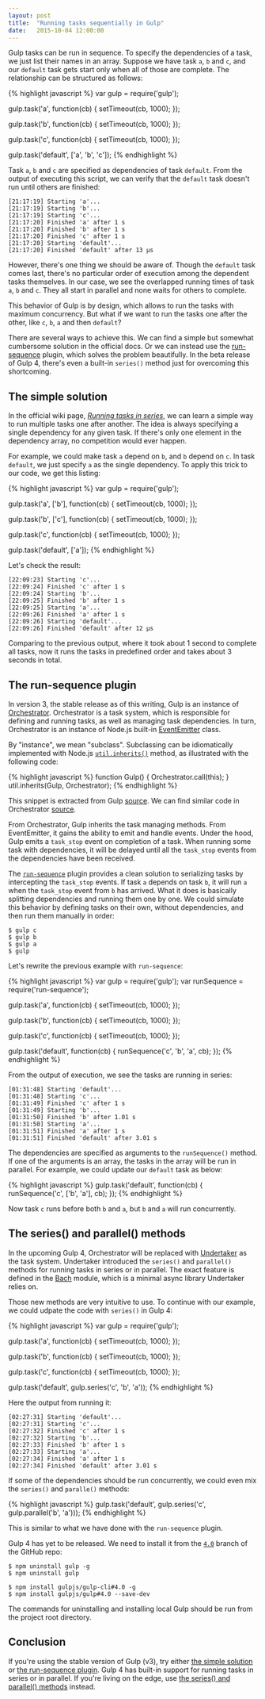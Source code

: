 ```yaml
---
layout: post
title:  "Running tasks sequentially in Gulp"
date:   2015-10-04 12:00:00
---
```


Gulp tasks can be run in sequence. To specify the dependencies of a task, we just list their names in an array. Suppose we have task `a`, `b` and `c`, and our `default` task gets start only when all of those are complete. The relationship can be structured as follows:

{% highlight javascript %}
var gulp = require('gulp');

gulp.task('a', function(cb) {
  setTimeout(cb, 1000);
});

gulp.task('b', function(cb) {
  setTimeout(cb, 1000);
});

gulp.task('c', function(cb) {
  setTimeout(cb, 1000);
});

gulp.task('default', ['a', 'b', 'c']);
{% endhighlight %}

Task `a`, `b` and `c` are specified as dependencies of task `default`. From the output of executing this script, we can verify that the `default` task doesn't run until others are finished:

    [21:17:19] Starting 'a'...
    [21:17:19] Starting 'b'...
    [21:17:19] Starting 'c'...
    [21:17:20] Finished 'a' after 1 s
    [21:17:20] Finished 'b' after 1 s
    [21:17:20] Finished 'c' after 1 s
    [21:17:20] Starting 'default'...
    [21:17:20] Finished 'default' after 13 μs

However, there's one thing we should be aware of. Though the `default` task comes last, there's no particular order of execution among the dependent tasks themselves. In our case, we see the overlapped running times of task `a`, `b` and `c`. They all start in parallel and none waits for others to complete.

This behavior of Gulp is by design, which allows to run the tasks with maximum concurrency. But what if we want to run the tasks one after the other, like `c`, `b`, `a` and then `default`?

There are several ways to achieve this. We can find a simple but somewhat cumbersome solution in the official docs. Or we can instead use the [run-sequence](https://www.npmjs.com/package/run-sequence) plugin, which solves the problem beautifully. In the beta release of Gulp 4, there's even a built-in `series()` method just for overcoming this shortcoming.

## The simple solution

In the official wiki page, *[Running tasks in series](https://github.com/gulpjs/gulp/blob/master/docs/recipes/running-tasks-in-series.md)*, we can learn a simple way to run multiple tasks one after another. The idea is always specifying a single dependency for any given task. If there's only one element in the dependency array, no competition would ever happen.

For example, we could make task `a` depend on `b`, and `b` depend on `c`. In task `default`, we just specify `a` as the single dependency. To apply this trick to our code, we get this listing:

{% highlight javascript %}
var gulp = require('gulp');

gulp.task('a', ['b'], function(cb) {
  setTimeout(cb, 1000);
});

gulp.task('b', ['c'], function(cb) {
  setTimeout(cb, 1000);
});

gulp.task('c', function(cb) {
  setTimeout(cb, 1000);
});

gulp.task('default', ['a']);
{% endhighlight %}

Let's check the result:

    [22:09:23] Starting 'c'...
    [22:09:24] Finished 'c' after 1 s
    [22:09:24] Starting 'b'...
    [22:09:25] Finished 'b' after 1 s
    [22:09:25] Starting 'a'...
    [22:09:26] Finished 'a' after 1 s
    [22:09:26] Starting 'default'...
    [22:09:26] Finished 'default' after 12 μs

Comparing to the previous output, where it took about 1 second to complete all tasks, now it runs the tasks in predefined order and takes about 3 seconds in total.

## The run-sequence plugin

In version 3, the stable release as of this writing, Gulp is an instance of [Orchestrator](https://www.npmjs.com/package/orchestrator). Orchestrator is a task system, which is responsible for defining and running tasks, as well as managing task dependencies. In turn, Orchestrator is an instance of Node.js built-in [EventEmitter](https://nodejs.org/api/events.html) class.

By "instance", we mean "subclass". Subclassing can be idiomatically implemented with Node.js [`util.inherits()`](https://nodejs.org/api/util.html#util_util_inherits_constructor_superconstructor) method, as illustrated with the following code:

{% highlight javascript %}
function Gulp() {
  Orchestrator.call(this);
}
util.inherits(Gulp, Orchestrator);
{% endhighlight %}

This snippet is extracted from Gulp [source](https://github.com/gulpjs/gulp/blob/47623606afb698f66a4085ad6f73bc7270ad1654/index.js#L9-L12). We can find similar code in Orchestrator [source](https://github.com/orchestrator/orchestrator/blob/fa11e5e2cbbf735f321d8c19f29c00b8d46058c4/index.js#L10-L17).

From Orchestrator, Gulp inherits the task managing methods. From EventEmitter, it gains the ability to emit and handle events. Under the hood, Gulp emits a `task_stop` event on completion of a task. When running some task with dependencies, it will be delayed until all the `task_stop` events from the dependencies have been received.

The [`run-sequence`](https://www.npmjs.com/package/run-sequence) plugin provides a clean solution to serializing tasks by intercepting the `task_stop` events. If task `a` depends on task `b`, it will run `a` when the `task_stop` event from `b` has arrived. What it does is basically splitting dependencies and running them one by one. We could simulate this behavior by defining tasks on their own, without dependencies, and then run them manually in order:

    $ gulp c
    $ gulp b
    $ gulp a
    $ gulp

Let's rewrite the previous example with `run-sequence`:

{% highlight javascript %}
var gulp = require('gulp');
var runSequence = require('run-sequence');

gulp.task('a', function(cb) {
  setTimeout(cb, 1000);
});

gulp.task('b', function(cb) {
  setTimeout(cb, 1000);
});

gulp.task('c', function(cb) {
  setTimeout(cb, 1000);
});

gulp.task('default', function(cb) {
  runSequence('c', 'b', 'a', cb);
});
{% endhighlight %}

From the output of execution, we see the tasks are running in series:

    [01:31:48] Starting 'default'...
    [01:31:48] Starting 'c'...
    [01:31:49] Finished 'c' after 1 s
    [01:31:49] Starting 'b'...
    [01:31:50] Finished 'b' after 1.01 s
    [01:31:50] Starting 'a'...
    [01:31:51] Finished 'a' after 1 s
    [01:31:51] Finished 'default' after 3.01 s

The dependencies are specified as arguments to the `runSequence()` method. If one of the arguments is an array, the tasks in the array will be run in parallel. For example, we could update our `default` task as below:

{% highlight javascript %}
gulp.task('default', function(cb) {
  runSequence('c', ['b', 'a'], cb);
});
{% endhighlight %}

Now task `c` runs before both `b` and `a`, but `b` and `a` will run concurrently.

## The series() and parallel() methods

In the upcoming Gulp 4, Orchestrator will be replaced with [Undertaker](https://www.npmjs.com/package/undertaker) as the task system. Undertaker introduced the `series()` and `parallel()` methods for running tasks in series or in parallel. The exact feature is defined in the [Bach](https://www.npmjs.com/package/bach) module, which is a minimal async library Undertaker relies on.

Those new methods are very intuitive to use. To continue with our example, we could udpate the code with `series()` in Gulp 4:

{% highlight javascript %}
var gulp = require('gulp');

gulp.task('a', function(cb) {
  setTimeout(cb, 1000);
});

gulp.task('b', function(cb) {
  setTimeout(cb, 1000);
});

gulp.task('c', function(cb) {
  setTimeout(cb, 1000);
});

gulp.task('default', gulp.series('c', 'b', 'a'));
{% endhighlight %}

Here the output from running it:

    [02:27:31] Starting 'default'...
    [02:27:31] Starting 'c'...
    [02:27:32] Finished 'c' after 1 s
    [02:27:32] Starting 'b'...
    [02:27:33] Finished 'b' after 1 s
    [02:27:33] Starting 'a'...
    [02:27:34] Finished 'a' after 1 s
    [02:27:34] Finished 'default' after 3.01 s

If some of the dependencies should be run concurrently, we could even mix the `series()` and `paralle()` methods:

{% highlight javascript %}
gulp.task('default', gulp.series('c', gulp.parallel('b', 'a')));
{% endhighlight %}

This is similar to what we have done with the `run-sequence` plugin.

Gulp 4 has yet to be released. We need to install it from the [`4.0`](https://github.com/gulpjs/gulp/tree/4.0) branch of the GitHub repo:

    $ npm uninstall gulp -g
    $ npm uninstall gulp

    $ npm install gulpjs/gulp-cli#4.0 -g
    $ npm install gulpjs/gulp#4.0 --save-dev

The commands for uninstalling and installing local Gulp should be run from the project root directory.

## Conclusion

If you're using the stable version of Gulp (v3), try either [the simple solution](#the-simple-solution) or [the run-sequence plugin](#the-run-sequence-plugin). Gulp 4 has built-in support for running tasks in series or in parallel. If you're living on the edge, use [the series() and parallel() methods](#the-series-and-parallel-methods) instead.
